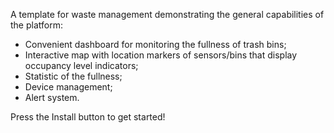 A template for waste management demonstrating the general capabilities of the platform:

- Convenient dashboard for monitoring the fullness of trash bins;
- Interactive map with location markers of sensors/bins that display occupancy level indicators;
- Statistic of the fullness;
- Device management;
- Alert system.

Press the Install button to get started!
